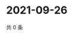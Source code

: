 # 2021-09-26

共 0 条

<!-- BEGIN WEIBO -->
<!-- 最后更新时间 Sun Sep 26 2021 19:11:12 GMT+0800 (China Standard Time) -->

<!-- END WEIBO -->
